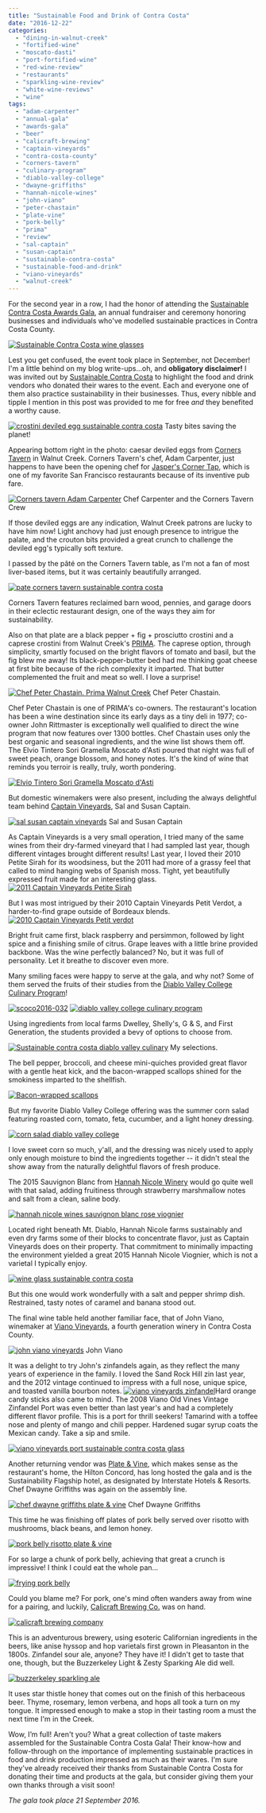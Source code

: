 ```yaml
---
title: "Sustainable Food and Drink of Contra Costa"
date: "2016-12-22"
categories:
  - "dining-in-walnut-creek"
  - "fortified-wine"
  - "moscato-dasti"
  - "port-fortified-wine"
  - "red-wine-review"
  - "restaurants"
  - "sparkling-wine-review"
  - "white-wine-reviews"
  - "wine"
tags:
  - "adam-carpenter"
  - "annual-gala"
  - "awards-gala"
  - "beer"
  - "calicraft-brewing"
  - "captain-vineyards"
  - "contra-costa-county"
  - "corners-tavern"
  - "culinary-program"
  - "diablo-valley-college"
  - "dwayne-griffiths"
  - "hannah-nicole-wines"
  - "john-viano"
  - "peter-chastain"
  - "plate-vine"
  - "pork-belly"
  - "prima"
  - "review"
  - "sal-captain"
  - "susan-captain"
  - "sustainable-contra-costa"
  - "sustainable-food-and-drink"
  - "viano-vineyards"
  - "walnut-creek"
---
```


For the second year in a row, I had the honor of attending the [Sustainable Contra Costa Awards Gala](http://sustainablecoco.org/awards_gala), an annual fundraiser and ceremony honoring businesses and individuals who've modelled sustainable practices in Contra Costa County.

[![Sustainable Contra Costa wine glasses](http://s3.amazonaws.com/thegourmez-wpmedia/2016/12/SCOCO2016-009-333x500.jpg)](http://s3.amazonaws.com/thegourmez-wpmedia/2016/12/SCOCO2016-009.jpg)

Lest you get confused, the event took place in September, not December! I'm a little behind on my blog write-ups…oh, and **obligatory disclaimer!** I was invited out by [Sustainable Contra Costa](http://sustainablecoco.org/) to highlight the food and drink vendors who donated their wares to the event. Each and everyone one of them also practice sustainability in their businesses. Thus, every nibble and tipple I mention in this post was provided to me for free _and_ they benefited a worthy cause.




<div class="caption">

[![crostini deviled egg sustainable contra costa](http://s3.amazonaws.com/thegourmez-wpmedia/2016/12/SCOCO2016-018-500x473.jpg)](http://s3.amazonaws.com/thegourmez-wpmedia/2016/12/SCOCO2016-018.jpg) Tasty bites saving the planet!</div>


Appearing bottom right in the photo: caesar deviled eggs from [Corners Tavern](http://cornerstavern.com/) in Walnut Creek. Corners Tavern's chef, Adam Carpenter, just happens to have been the opening chef for [Jasper's Corner Tap](https://jasperscornertap.com/), which is one of my favorite San Francisco restaurants because of its inventive pub fare.




<div class="caption">

[![Corners tavern Adam Carpenter](http://s3.amazonaws.com/thegourmez-wpmedia/2016/12/SCOCO2016-005-500x333.jpg)](http://s3.amazonaws.com/thegourmez-wpmedia/2016/12/SCOCO2016-005.jpg) Chef Carpenter and the Corners Tavern Crew</div>


If those deviled eggs are any indication, Walnut Creek patrons are lucky to have him now! Light anchovy had just enough presence to intrigue the palate, and the crouton bits provided a great crunch to challenge the deviled egg's typically soft texture.

I passed by the pâté on the Corners Tavern table, as I'm not a fan of most liver-based items, but it was certainly beautifully arranged.

[![pate corners tavern sustainable contra costa](http://s3.amazonaws.com/thegourmez-wpmedia/2016/12/SCOCO2016-003-500x494.jpg)](http://s3.amazonaws.com/thegourmez-wpmedia/2016/12/SCOCO2016-003.jpg)

Corners Tavern features reclaimed barn wood, pennies, and garage doors in their eclectic restaurant design, one of the ways they aim for sustainability.

Also on that plate are a black pepper + fig + prosciutto crostini and a caprese crostini from Walnut Creek's [PRIMA](http://www.primawine.com/). The caprese option, through simplicity, smartly focused on the bright flavors of tomato and basil, but the fig blew me away! Its black-pepper-butter bed had me thinking goat cheese at first bite because of the rich complexity it imparted. That butter complemented the fruit and meat so well. I love a surprise!




<div class="caption">

[![Chef Peter Chastain. Prima Walnut Creek](http://s3.amazonaws.com/thegourmez-wpmedia/2016/12/SCOCO2016-016-425x500.jpg)](http://s3.amazonaws.com/thegourmez-wpmedia/2016/12/SCOCO2016-016.jpg) Chef Peter Chastain.</div>


Chef Peter Chastain is one of PRIMA's co-owners. The restaurant's location has been a wine destination since its early days as a tiny deli in 1977; co-owner John Rittmaster is exceptionally well qualified to direct the wine program that now features over 1300 bottles. Chef Chastain uses only the best organic and seasonal ingredients, and the wine list shows them off. The Elvio Tintero Sori Gramella Moscato d'Asti poured that night was full of sweet peach, orange blossom, and honey notes. It's the kind of wine that reminds you terroir is really, truly, worth pondering.

[![ Elvio Tintero Sori Gramella Moscato d'Asti](http://s3.amazonaws.com/thegourmez-wpmedia/2016/12/SCOCO2016-039-333x500.jpg)](http://s3.amazonaws.com/thegourmez-wpmedia/2016/12/SCOCO2016-039.jpg)

But domestic winemakers were also present, including the always delightful team behind [Captain Vineyards](http://captainvineyards.com/), Sal and Susan Captain.




<div class="caption">

[![sal susan captain vineyards](http://s3.amazonaws.com/thegourmez-wpmedia/2016/12/SCOCO2016-067-330x500.jpg)](http://s3.amazonaws.com/thegourmez-wpmedia/2016/12/SCOCO2016-067.jpg) Sal and Susan Captain</div>


As Captain Vineyards is a very small operation, I tried many of the same wines from their dry-farmed vineyard that I had sampled last year, though different vintages brought different results! Last year, I loved their 2010 Petite Sirah for its woodsiness, but the 2011 had more of a grassy feel that called to mind hanging webs of Spanish moss. Tight, yet beautifully expressed fruit made for an interesting glass.[![ 2011 Captain Vineyards Petite Sirah](http://s3.amazonaws.com/thegourmez-wpmedia/2016/12/SCOCO2016-064-321x500.jpg)](http://s3.amazonaws.com/thegourmez-wpmedia/2016/12/SCOCO2016-064.jpg)

But I was most intrigued by their 2010 Captain Vineyards Petit Verdot, a harder-to-find grape outside of Bordeaux blends. [![ 2010 Captain Vineyards Petit verdot](http://s3.amazonaws.com/thegourmez-wpmedia/2016/12/SCOCO2016-065-333x500.jpg)](http://s3.amazonaws.com/thegourmez-wpmedia/2016/12/SCOCO2016-065.jpg)

Bright fruit came first, black raspberry and persimmon, followed by light spice and a finishing smile of citrus. Grape leaves with a little brine provided backbone. Was the wine perfectly balanced? No, but it was full of personality. Let it breathe to discover even more.

Many smiling faces were happy to serve at the gala, and why not? Some of them served the fruits of their studies from the [Diablo Valley College Culinary Program](http://www.dvc.edu/)!

[![scoco2016-032](http://s3.amazonaws.com/thegourmez-wpmedia/2016/12/SCOCO2016-032-500x326.jpg)](http://s3.amazonaws.com/thegourmez-wpmedia/2016/12/SCOCO2016-032.jpg) [![diablo valley college culinary program](http://s3.amazonaws.com/thegourmez-wpmedia/2016/12/SCOCO2016-023-500x333.jpg)](http://s3.amazonaws.com/thegourmez-wpmedia/2016/12/SCOCO2016-023.jpg)

Using ingredients from local farms Dwelley, Shelly's, G & S, and First Generation, the students provided a bevy of options to choose from.




<div class="caption">

[![Sustainable contra costa diablo valley culinary](http://s3.amazonaws.com/thegourmez-wpmedia/2016/12/SCOCO2016-034-500x333.jpg)](http://s3.amazonaws.com/thegourmez-wpmedia/2016/12/SCOCO2016-034.jpg) My selections.</div>


The bell pepper, broccoli, and cheese mini-quiches provided great flavor with a gentle heat kick, and the bacon-wrapped scallops shined for the smokiness imparted to the shellfish.

[![Bacon-wrapped scallops](http://s3.amazonaws.com/thegourmez-wpmedia/2016/12/SCOCO2016-029-500x434.jpg)](http://s3.amazonaws.com/thegourmez-wpmedia/2016/12/SCOCO2016-029.jpg)

But my favorite Diablo Valley College offering was the summer corn salad featuring roasted corn, tomato, feta, cucumber, and a light honey dressing.

[![corn salad diablo valley college](http://s3.amazonaws.com/thegourmez-wpmedia/2016/12/SCOCO2016-035-476x500.jpg)](http://s3.amazonaws.com/thegourmez-wpmedia/2016/12/SCOCO2016-035.jpg)

I love sweet corn so much, y'all, and the dressing was nicely used to apply only enough moisture to bind the ingredients together -- it didn't steal the show away from the naturally delightful flavors of fresh produce.

The 2015 Sauvignon Blanc from [Hannah Nicole Winery](http://www.hnvwines.com/) would go quite well with that salad, adding fruitiness through strawberry marshmallow notes and salt from a clean, saline body.

[![hannah nicole wines sauvignon blanc rose viognier](http://s3.amazonaws.com/thegourmez-wpmedia/2016/12/SCOCO2016-052-500x333.jpg)](http://s3.amazonaws.com/thegourmez-wpmedia/2016/12/SCOCO2016-052.jpg)

Located right beneath Mt. Diablo, Hannah Nicole farms sustainably and even dry farms some of their blocks to concentrate flavor, just as Captain Vineyards does on their property. That commitment to minimally impacting the environment yielded a great 2015 Hannah Nicole Viognier, which is not a varietal I typically enjoy.

[![wine glass sustainable contra costa](http://s3.amazonaws.com/thegourmez-wpmedia/2016/12/SCOCO2016-055-382x500.jpg)](http://s3.amazonaws.com/thegourmez-wpmedia/2016/12/SCOCO2016-055.jpg)

But this one would work wonderfully with a salt and pepper shrimp dish. Restrained, tasty notes of caramel and banana stood out.

The final wine table held another familiar face, that of John Viano, winemaker at [Viano Vineyards](http://www.vianovineyards.com/default.asp), a fourth generation winery in Contra Costa County.




<div class="caption">

[![john viano vineyards](http://s3.amazonaws.com/thegourmez-wpmedia/2016/12/SCOCO2016-057-333x500.jpg)](http://s3.amazonaws.com/thegourmez-wpmedia/2016/12/SCOCO2016-057.jpg) John Viano</div>


It was a delight to try John's zinfandels again, as they reflect the many years of experience in the family. I loved the Sand Rock Hill zin last year, and the 2012 vintage continued to impress with a full nose, unique spice, and toasted vanilla bourbon notes. [![viano vineyards zinfandel](http://s3.amazonaws.com/thegourmez-wpmedia/2016/12/SCOCO2016-056-333x500.jpg)](http://s3.amazonaws.com/thegourmez-wpmedia/2016/12/SCOCO2016-056.jpg)Hard orange candy sticks also came to mind. The 2008 Viano Old Vines Vintage Zinfandel Port was even better than last year's and had a completely different flavor profile. This is a port for thrill seekers! Tamarind with a toffee nose and plenty of mango and chili pepper. Hardened sugar syrup coats the Mexican candy. Take a sip and smile.

[![viano vineyards port sustainable contra costa glass](http://s3.amazonaws.com/thegourmez-wpmedia/2016/12/SCOCO2016-061-500x470.jpg)](http://s3.amazonaws.com/thegourmez-wpmedia/2016/12/SCOCO2016-061.jpg)

Another returning vendor was [Plate & Vine](http://plateandvinerestaurant.com/), which makes sense as the restaurant's home, the Hilton Concord, has long hosted the gala and is the Sustainability Flagship hotel, as designated by Interstate Hotels & Resorts. Chef Dwayne Griffiths was again on the assembly line.




<div class="caption">

[![chef dwayne griffiths plate & vine](http://s3.amazonaws.com/thegourmez-wpmedia/2016/12/SCOCO2016-010-377x500.jpg)](http://s3.amazonaws.com/thegourmez-wpmedia/2016/12/SCOCO2016-010.jpg) Chef Dwayne Griffiths</div>


This time he was finishing off plates of pork belly served over risotto with mushrooms, black beans, and lemon honey.

[![pork belly risotto plate & vine](http://s3.amazonaws.com/thegourmez-wpmedia/2016/12/SCOCO2016-014-500x330.jpg)](http://s3.amazonaws.com/thegourmez-wpmedia/2016/12/SCOCO2016-014.jpg)

For so large a chunk of pork belly, achieving that great a crunch is impressive! I think I could eat the whole pan…

[![frying pork belly](http://s3.amazonaws.com/thegourmez-wpmedia/2016/12/SCOCO2016-012-500x333.jpg)](http://s3.amazonaws.com/thegourmez-wpmedia/2016/12/SCOCO2016-012.jpg)

Could you blame me? For pork, one's mind often wanders away from wine for a pairing, and luckily, [Calicraft Brewing Co.](http://www.calicraft.com/beer/) was on hand.

[![calicraft brewing company](http://s3.amazonaws.com/thegourmez-wpmedia/2016/12/SCOCO2016-041-500x333.jpg)](http://s3.amazonaws.com/thegourmez-wpmedia/2016/12/SCOCO2016-041.jpg)

This is an adventurous brewery, using esoteric Californian ingredients in the beers, like anise hyssop and hop varietals first grown in Pleasanton in the 1800s. Zinfandel sour ale, anyone? They have it! I didn't get to taste that one, though, but the Buzzerkeley Light & Zesty Sparking Ale did well.

[![buzzerkeley sparkling ale](http://s3.amazonaws.com/thegourmez-wpmedia/2016/12/SCOCO2016-038-333x500.jpg)](http://s3.amazonaws.com/thegourmez-wpmedia/2016/12/SCOCO2016-038.jpg)

It uses star thistle honey that comes out on the finish of this herbaceous beer. Thyme, rosemary, lemon verbena, and hops all took a turn on my tongue. It impressed enough to make a stop in their tasting room a must the next time I'm in the Creek.

Wow, I’m full! Aren't you? What a great collection of taste makers assembled for the Sustainable Contra Costa Gala! Their know-how and follow-through on the importance of implementing sustainable practices in food and drink production impressed as much as their wares. I'm sure they've already received their thanks from Sustainable Contra Costa for donating their time and products at the gala, but consider giving them your own thanks through a visit soon!

_The gala took place 21 September 2016._
